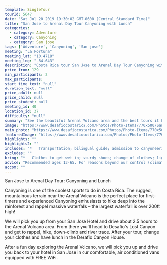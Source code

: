 ```yaml
---
template: SingleTour
tourId: 5647
date: "Sat Jul 20 2019 19:30:02 GMT-0600 (Central Standard Time)"
title: "San Jose to Arenal Day Tour Canyoning with Lunch"
categories: 
  - category: Adventure
  - category: Canyoning
  - category: San jose
tags: ['Adventure', 'Canyoning', 'San jose']
meeting: "La Fortuna"
meeting_lat: "10.4718"
meeting_lng: "-84.643"
description: "Costa Rica tour San Jose to Arenal Day Tour Canyoning with Lunch, id 5647"
price_from: 129
min_participants: 2
max_participants: 
start_time_text: "null"
duration_text: "null"
price_adult: null
price_child: null
price_student: null
meeting_id: 40
location_id: 37
difficulty: "null"
summary: "See the beautiful Arenal Volcano area and the best tours it has to offer during your stay in San Jose. Go canyoning in the Lost Canyon hidden in the mountains near the Arenal Volcano. You will get to rappel, down-climb and river-trace your way through the canyon. Transportation and lunch will be provided - just bring extra spending money for souvenirs!"
image: "https://www.desafiocostarica.com/Photos/Photo-Items/770x500/San-Jose-to-Arenal-Day-Tour-Canyoning-with-Lunch-1484239541.jpg"
main_photo: "https://www.desafiocostarica.com/Photos/Photo-Items/770x500/San-Jose-to-Arenal-Day-Tour-Canyoning-with-Lunch-1484239541.jpg"
featuredImage: "https://www.desafiocostarica.com/Photos/Photo-Items/770x500/San-Jose-to-Arenal-Day-Tour-Canyoning-with-Lunch-1484239541.jpg"
highlights: ""
highlights2: ""
includes: "*   Transportation; bilingual guide; admission to canyoneering; lunch"
excludes: ""
bring: "*   Clothes to get wet in; sturdy shoes; change of clothes; light sweater; a little extra spending money for souvenirs."
advice: "Recommended ages 13-65. For reasons beyond our control (climate, river levels, etc.), we may change to a more-suitable tour with an equal or similar adventure-appeal or offer other tour options so you don't miss out on a fun day in Costa Rica. We reserve the right to cancel a trip due to unfavorable conditions & will only run a tour according to our policies. Full refund is given if (on rare occasion) no tour is run. This adventure involves some inherent risk and physical exertion, so you must be in good physical conditions!"
accom: ""
---
```

San Jose to Arenal Day Tour: Canyoning and Lunch

Canyoning is one of the coolest sports to do in Costa Rica. The rugged, mountainous terrain near the Arenal Volcano is the perfect place for first-timers and experienced Canyoning enthusiasts to hike deep into the rainforest and rappel massive waterfalls – the largest waterfall is over 200ft high!

We will pick you up from your San Jose Hotel and drive about 2.5 hours to the Arenal Volcano area. From there you'll head to Desafio's Lost Canyon and get to rappel, hike, down-climb and river trace. After your tour, change your clothes and have lunch in the Desafio Canyon House.

After a fun day exploring the Arenal Volcano, we will pick you up and drive you back to your hotel in San Jose in our comfortable, air conditioned vans equipped with FREE WiFi.